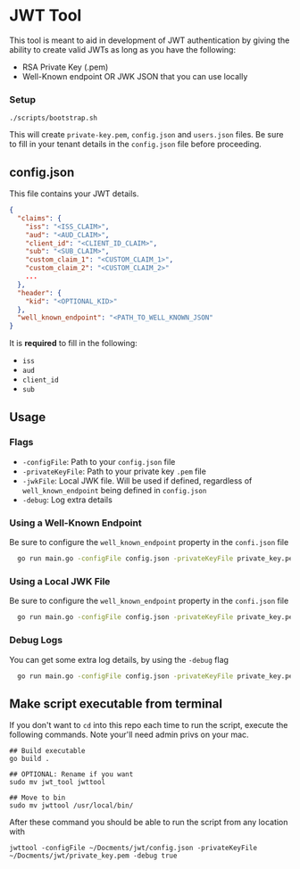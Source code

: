# JWT Tool

This tool is meant to aid in development of JWT authentication by giving the ability to create valid JWTs
as long as you have the following:
- RSA Private Key (.pem)
- Well-Known endpoint OR JWK JSON that you can use locally

### Setup
```shell
./scripts/bootstrap.sh
```
This will create `private-key.pem`, `config.json` and `users.json` files. Be sure to fill in your tenant details in the `config.json` file before proceeding.

## config.json

This file contains your JWT details.
```json
{
  "claims": {
    "iss": "<ISS_CLAIM>",
    "aud": "<AUD_CLAIM>",
    "client_id": "<CLIENT_ID_CLAIM>",
    "sub": "<SUB_CLAIM>",
    "custom_claim_1": "<CUSTOM_CLAIM_1>",
    "custom_claim_2": "<CUSTOM_CLAIM_2>"
    ...
  },
  "header": {
    "kid": "<OPTIONAL_KID>"
  },
  "well_known_endpoint": "<PATH_TO_WELL_KNOWN_JSON"
}
```

It is **required** to fill in the following:
- `iss`
- `aud`
- `client_id`
- `sub`

## Usage

### Flags
- `-configFile`: Path to your `config.json` file
- `-privateKeyFile`: Path to your private key `.pem` file
- `-jwkFile`: Local JWK file. Will be used if defined, regardless of `well_known_endpoint` being defined in `config.json`
- `-debug`: Log extra details

### Using a Well-Known Endpoint
Be sure to configure the `well_known_endpoint` property in the `confi.json` file
```sh
  go run main.go -configFile config.json -privateKeyFile private_key.pem
```

### Using a Local JWK File
Be sure to configure the `well_known_endpoint` property in the `confi.json` file
```sh
  go run main.go -configFile config.json -privateKeyFile private_key.pem
```

### Debug Logs
You can get some extra log details, by using the `-debug` flag
```sh
  go run main.go -configFile config.json -privateKeyFile private_key.pem -debug true
```

## Make script executable from terminal
If you don't want to `cd` into this repo each time to run the script, execute the following commands.
Note your'll need admin privs on your mac.
```shell
## Build executable
go build .

## OPTIONAL: Rename if you want
sudo mv jwt_tool jwttool

## Move to bin
sudo mv jwttool /usr/local/bin/
```
After these command you should be able to run the script from any location with
```shell
jwttool -configFile ~/Docments/jwt/config.json -privateKeyFile ~/Docments/jwt/private_key.pem -debug true
```